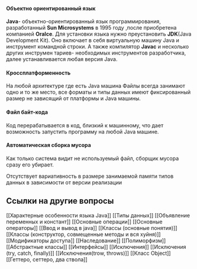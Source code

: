 #### Объектно ориентированный язык

**Java**- объектно-ориентированный язык программирования, разработанный **Sun Microsystems** в 1995 году ,после приобретена компанией **Oralce**. Для установки языка нужно преустановить **JDK**(Java Development Kit). Оно включает в себя виртуальную машину Java и инструмент командной строки. А также компилятор **Javac** и несколько других инструмен тариев- необходимых инструментов разработчика, далее устанавливается любая версия Java.
#### Кроссплатформенность 

На любой архитектуре где есть Java машина
Файлы всегда занимают одно и то же место, все форматы и типы данных имеют фиксированный размер не зависящий от платформы и Java машины.

#### Файл байт-кода

Код перерабатывается в код, близкий к машинному, что дает возможность запустить программу на любой Java машине.

#### Автоматическая сборка мусора

Как только система видит не используемый файл, сборщик мусора сразу его убирает.

Отсутствует вариативность в размере занимаемой памяти типов данных в зависимости от версии реализации

## Ссылки на другие вопросы

[[Характерные особенности языка Java]]
[[Типы данных]]
[[Объявление переменных и констант]]
[[Основные операции]]
[[Основные операторы]]
[[Ввод и вывод в java]]
[[Классы (основные понятия)]]
[[Классы (конструктор, совмещенные методы и вся хуйня)]]
[[Модификаторы доступа]]
[[Наследование]]
[[Полиморфизм]]
[[Абстрактные классы]]
[[Интерфейсы]]
[[Исключения]]
[[Исключения (try, catch, finally)]]
[[Исключения(trow, throws)]]
[[Класс Object]]
[[Геттеро, сеттеро, два ствола]]